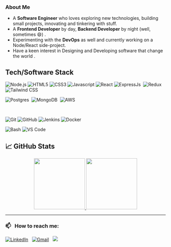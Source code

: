 ### About Me

- A **Software Engineer** who loves exploring new technologies, building small projects, innovating and tinkering with stuff.
- A **Frontend Developer** by day, **Backend Developer** by night (well, sometimes 😄) .
- Experimenting with the **DevOps** as well and currently working on a Node/React side-project.
- Have a keen interest in Designing and Developing software that change the world .

## Tech/Software Stack

![Node.js](https://img.shields.io/static/v1?style=for-the-badge&logo=node.js&message=Node.js&label=&color=339933&labelColor=000000)
![HTML5](https://img.shields.io/static/v1?style=for-the-badge&logo=html5&message=HTML5&label=&color=E34F26&labelColor=000000)
![CSS3](https://img.shields.io/static/v1?style=for-the-badge&logo=css3&message=CSS3&label=&color=1572B6&labelColor=000000)
![Javascript](https://img.shields.io/static/v1?style=for-the-badge&logo=javascript&message=Javascript&label=&color=F7DF1E&labelColor=000000)
![React](https://img.shields.io/static/v1?style=for-the-badge&logo=react&message=React&label=&color=61DAFB&labelColor=000000)
![ExpressJs](https://img.shields.io/badge/Express.js-404D59?style=for-the-badge)&nbsp;
![Redux](https://img.shields.io/badge/Redux-593D88?style=for-the-badge&logo=redux&logoColor=white)&nbsp;
![Tailwind CSS](https://img.shields.io/static/v1?style=for-the-badge&logo=tailwind-css&message=Tailwind%20CSS&label=&color=38B2AC&labelColor=000000)
<br/>

![Postgres](https://img.shields.io/badge/PostgreSQL-316192?style=for-the-badge&logo=postgresql&logoColor=white)&nbsp;
![MongoDB](https://img.shields.io/badge/MongoDB-4EA94B?style=for-the-badge&logo=mongodb&logoColor=white)&nbsp;
![AWS](https://img.shields.io/badge/Amazon_AWS-232F3E?style=for-the-badge&logo=amazon-aws&logoColor=white)&nbsp;

<br/>

![Git](https://img.shields.io/static/v1?style=for-the-badge&logo=git&message=Git&label=&color=F05032&labelColor=000000)
![GitHub](https://img.shields.io/badge/GitHub-100000?style=for-the-badge&logo=github&logoColor=white)
![Jenkins](https://img.shields.io/static/v1?style=for-the-badge&logo=jenkins&message=Jenkins&label=&color=D24939&labelColor=000000)
![Docker](https://img.shields.io/static/v1?style=for-the-badge&logo=docker&message=Docker&label=&color=2496ED&labelColor=000000)
<br/>

![Bash](https://img.shields.io/static/v1?style=for-the-badge&logo=gnu-bash&message=Bash&label=&color=4EAA25&labelColor=000000)
![VS Code](https://img.shields.io/static/v1?style=for-the-badge&logo=visual-studio-code&message=VS%20Code&label=&color=007ACC&labelColor=000000)
<br/>

## &#x1f4c8; GitHub Stats

<p align="center">
<a href="https://github.com/ronan696">
<img height="160em" src="https://github-readme-stats.vercel.app/api?username=Markotweyo&theme=great-gatsby&show_icons=true&include_all_commits=true&count_private=true" />
</a>
<a href="https://github.com/ronan696">
<img height="160em" src="https://github-readme-stats.vercel.app/api/top-langs/?username=Markotweyo&layout=compact&theme=great-gatsby" />
</a>
</p>
<hr/>

### 📫 &nbsp; How to reach me:

<a href="https://www.linkedin.com/in/mark-otweyo-034752123/"><img alt="LinkedIn" src="https://img.shields.io/badge/LinkedIn-0077B5?style=for-the-badge&logo=linkedin&logoColor=white"/></a> &nbsp;
<a href="mailto:markotweyo10@gmail.com"><img alt="Gmail" src="https://img.shields.io/badge/Gmail-D14836?style=for-the-badge&logo=gmail&logoColor=white" /></a> &nbsp;
<a href="https://twitter.com/Eng_Ngwala"><img src="https://img.shields.io/badge/Twitter-1DA1F2?style=for-the-badge&logo=twitter&logoColor=white"/></a> &nbsp;

<!---
Markotweyo/Markotweyo is a ✨ special ✨ repository because its `README.md` (this file) appears on your GitHub profile.
You can click the Preview link to take a look at your changes.
--->
